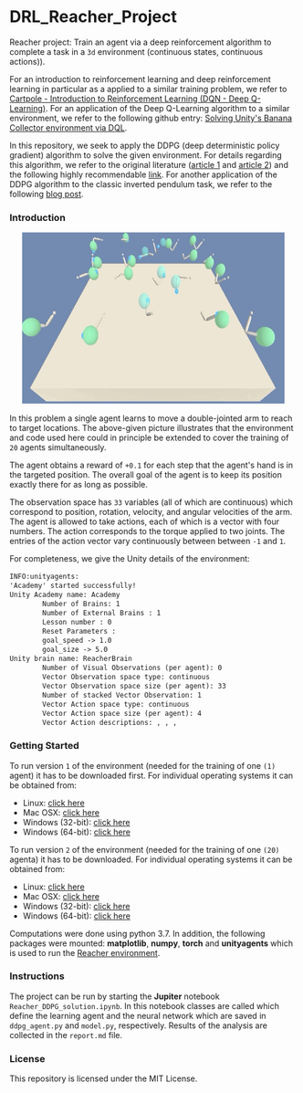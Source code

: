 # DRL_Reacher_Project
Reacher project: Train an agent via a deep reinforcement algorithm to complete a task in a `3d` environment (continuous states, continuous actions)). 

For an introduction to reinforcement learning and deep reinforcement learning in particular as a applied to a similar training problem, we refer to [Cartpole - Introduction to Reinforcement Learning (DQN - Deep Q-Learning)](https://towardsdatascience.com/cartpole-introduction-to-reinforcement-learning-ed0eb5b58288). For an application of the Deep Q-Learning algorithm to a similar environment, we refer to the following github entry: [Solving Unity's Banana Collector environment via DQL](https://github.com/andreaspts/DRL_Navigation_Project).

In this repository, we seek to apply the DDPG (deep deterministic policy gradient) algorithm to solve the given environment. For details regarding this algorithm, we refer to the original literature ([article 1](http://proceedings.mlr.press/v32/silver14.pdf) and [article 2](https://arxiv.org/abs/1509.02971)) and the following highly recommendable [link](https://spinningup.openai.com/en/latest/algorithms/ddpg.html). For another application of the DDPG algorithm to the classic inverted pendulum task, we refer to the following [blog post](https://towardsdatascience.com/deep-deterministic-policy-gradients-explained-2d94655a9b7b).

### Introduction

<p align="center">
  <img width="460" height="300" src="reacher.jpg">
</p>

In this problem a single agent learns to move a double-jointed arm to reach to target locations. The above-given picture illustrates that the environment and code used here could in principle be extended to cover the training of `20` agents simultaneously.

The agent obtains a reward of `+0.1` for each step that the agent's hand is in the targeted position. The overall goal of the agent is to keep its position exactly there for as long as possible.

The observation space has `33` variables (all of which are continuous) which correspond to position, rotation, velocity, and angular velocities of the arm. The agent is allowed to take actions, each of which is a vector with four numbers. The action corresponds to the torque applied to two joints. The entries of the action vector vary continuously between between `-1` and `1`.

For completeness, we give the Unity details of the environment:

```
INFO:unityagents:
'Academy' started successfully!
Unity Academy name: Academy
        Number of Brains: 1
        Number of External Brains : 1
        Lesson number : 0
        Reset Parameters :
		goal_speed -> 1.0
		goal_size -> 5.0
Unity brain name: ReacherBrain
        Number of Visual Observations (per agent): 0
        Vector Observation space type: continuous
        Vector Observation space size (per agent): 33
        Number of stacked Vector Observation: 1
        Vector Action space type: continuous
        Vector Action space size (per agent): 4
        Vector Action descriptions: , , , 
```
### Getting Started

To run version `1` of the environment (needed for the training of one `(1)` agent) it has to be downloaded first. For individual operating systems it can be obtained from:
* Linux: [click here](https://s3-us-west-1.amazonaws.com/udacity-drlnd/P2/Reacher/one_agent/Reacher_Linux.zip)
* Mac OSX: [click here](https://s3-us-west-1.amazonaws.com/udacity-drlnd/P2/Reacher/one_agent/Reacher.app.zip)
* Windows (32-bit): [click here](https://s3-us-west-1.amazonaws.com/udacity-drlnd/P2/Reacher/one_agent/Reacher_Windows_x86.zip)
* Windows (64-bit): [click here](https://s3-us-west-1.amazonaws.com/udacity-drlnd/P2/Reacher/one_agent/Reacher_Windows_x86_64.zip)

To run version `2` of the environment (needed for the training of one `(20)` agenta) it has to be downloaded. For individual operating systems it can be obtained from:
* Linux: [click here](https://s3-us-west-1.amazonaws.com/udacity-drlnd/P2/Reacher/Reacher_Linux.zip)
* Mac OSX: [click here](https://s3-us-west-1.amazonaws.com/udacity-drlnd/P2/Reacher/Reacher.app.zip)
* Windows (32-bit): [click here](https://s3-us-west-1.amazonaws.com/udacity-drlnd/P2/Reacher/Reacher_Windows_x86.zip)
* Windows (64-bit): [click here](https://s3-us-west-1.amazonaws.com/udacity-drlnd/P2/Reacher/Reacher_Windows_x86_64.zip)

Computations were done using python 3.7. In addition, the following packages were mounted: **matplotlib**, **numpy**, **torch** and **unityagents** which is used to run the [Reacher environment](https://github.com/Unity-Technologies/ml-agents/blob/master/docs/Learning-Environment-Examples.md#reacher).

### Instructions

The project can be run by starting the **Jupiter** notebook `Reacher_DDPG_solution.ipynb`. In this notebook classes are called which define the learning agent and the neural network which are saved in `ddpg_agent.py` and `model.py`, respectively. Results of the analysis are collected in the `report.md` file.

### License
This repository is licensed under the MIT License.
